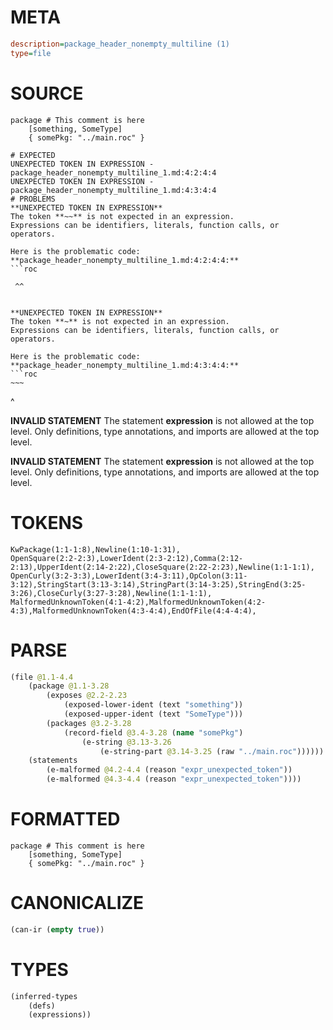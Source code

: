 # META
~~~ini
description=package_header_nonempty_multiline (1)
type=file
~~~
# SOURCE
~~~roc
package # This comment is here
	[something, SomeType]
	{ somePkg: "../main.roc" }
~~~
~~~
# EXPECTED
UNEXPECTED TOKEN IN EXPRESSION - package_header_nonempty_multiline_1.md:4:2:4:4
UNEXPECTED TOKEN IN EXPRESSION - package_header_nonempty_multiline_1.md:4:3:4:4
# PROBLEMS
**UNEXPECTED TOKEN IN EXPRESSION**
The token **~~** is not expected in an expression.
Expressions can be identifiers, literals, function calls, or operators.

Here is the problematic code:
**package_header_nonempty_multiline_1.md:4:2:4:4:**
```roc
~~~
```
 ^^


**UNEXPECTED TOKEN IN EXPRESSION**
The token **~** is not expected in an expression.
Expressions can be identifiers, literals, function calls, or operators.

Here is the problematic code:
**package_header_nonempty_multiline_1.md:4:3:4:4:**
```roc
~~~
```
  ^


**INVALID STATEMENT**
The statement **expression** is not allowed at the top level.
Only definitions, type annotations, and imports are allowed at the top level.

**INVALID STATEMENT**
The statement **expression** is not allowed at the top level.
Only definitions, type annotations, and imports are allowed at the top level.

# TOKENS
~~~zig
KwPackage(1:1-1:8),Newline(1:10-1:31),
OpenSquare(2:2-2:3),LowerIdent(2:3-2:12),Comma(2:12-2:13),UpperIdent(2:14-2:22),CloseSquare(2:22-2:23),Newline(1:1-1:1),
OpenCurly(3:2-3:3),LowerIdent(3:4-3:11),OpColon(3:11-3:12),StringStart(3:13-3:14),StringPart(3:14-3:25),StringEnd(3:25-3:26),CloseCurly(3:27-3:28),Newline(1:1-1:1),
MalformedUnknownToken(4:1-4:2),MalformedUnknownToken(4:2-4:3),MalformedUnknownToken(4:3-4:4),EndOfFile(4:4-4:4),
~~~
# PARSE
~~~clojure
(file @1.1-4.4
	(package @1.1-3.28
		(exposes @2.2-2.23
			(exposed-lower-ident (text "something"))
			(exposed-upper-ident (text "SomeType")))
		(packages @3.2-3.28
			(record-field @3.4-3.28 (name "somePkg")
				(e-string @3.13-3.26
					(e-string-part @3.14-3.25 (raw "../main.roc"))))))
	(statements
		(e-malformed @4.2-4.4 (reason "expr_unexpected_token"))
		(e-malformed @4.3-4.4 (reason "expr_unexpected_token"))))
~~~
# FORMATTED
~~~roc
package # This comment is here
	[something, SomeType]
	{ somePkg: "../main.roc" }
~~~
# CANONICALIZE
~~~clojure
(can-ir (empty true))
~~~
# TYPES
~~~clojure
(inferred-types
	(defs)
	(expressions))
~~~
